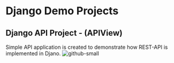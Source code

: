 # Django Demo Projects


## Django API Project - (APIView)
Simple API application is created to demonstrate how REST-API is implemented in Djano.
![github-small](https://github.com/ShitalKat/Django_Demo_Project/blob/master/DjangoAPIProject/SiteImages/bookAPI.png)

